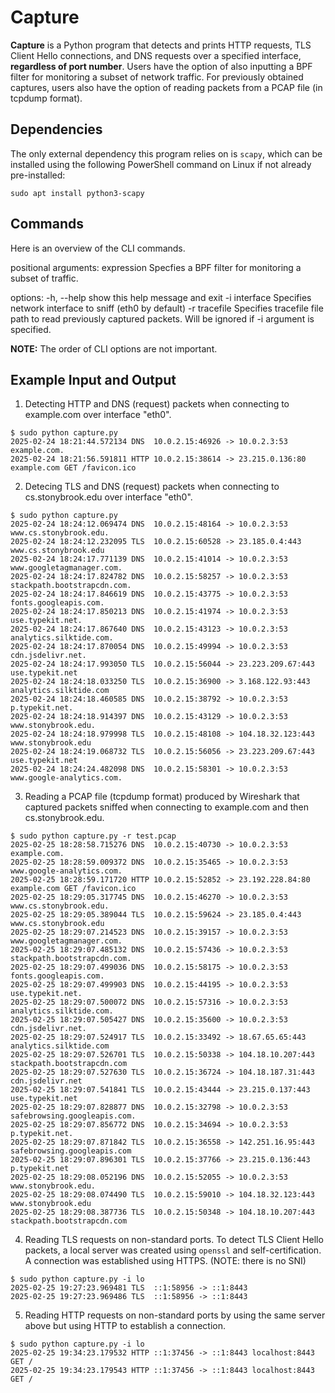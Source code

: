 # Capture

**Capture** is a Python program that detects and prints HTTP requests, TLS Client Hello connections, and DNS requests over a specified interface, **regardless of port number**. Users have the option of also inputting a BPF filter for monitoring a subset of network traffic. For previously obtained captures, users also have the option of reading packets from a PCAP file (in tcpdump format).

## Dependencies

The only external dependency this program relies on is `scapy`, which can be installed using the following PowerShell command on Linux if not already pre-installed:

```
sudo apt install python3-scapy
```
## Commands

Here is an overview of the CLI commands.

positional arguments:
  expression    Specfies a BPF filter for monitoring a subset of traffic.

options:
  -h, --help    show this help message and exit
  -i interface  Specifies network interface to sniff (eth0 by default)
  -r tracefile  Specifies tracefile file path to read previously captured packets. Will be ignored if -i argument is specified.
  
**NOTE:** The order of CLI options are not important.
  
## Example Input and Output

1. Detecting HTTP and DNS (request) packets when connecting to example.com over interface "eth0".
```
$ sudo python capture.py
2025-02-24 18:21:44.572134 DNS  10.0.2.15:46926 -> 10.0.2.3:53 example.com.
2025-02-24 18:21:56.591811 HTTP 10.0.2.15:38614 -> 23.215.0.136:80 example.com GET /favicon.ico
```
2. Detecing TLS and DNS (request) packets when connecting to cs.stonybrook.edu over interface "eth0".
```
$ sudo python capture.py
2025-02-24 18:24:12.069474 DNS  10.0.2.15:48164 -> 10.0.2.3:53 www.cs.stonybrook.edu.
2025-02-24 18:24:12.232095 TLS  10.0.2.15:60528 -> 23.185.0.4:443 www.cs.stonybrook.edu
2025-02-24 18:24:17.771139 DNS  10.0.2.15:41014 -> 10.0.2.3:53 www.googletagmanager.com.
2025-02-24 18:24:17.824782 DNS  10.0.2.15:58257 -> 10.0.2.3:53 stackpath.bootstrapcdn.com.
2025-02-24 18:24:17.846619 DNS  10.0.2.15:43775 -> 10.0.2.3:53 fonts.googleapis.com.
2025-02-24 18:24:17.850213 DNS  10.0.2.15:41974 -> 10.0.2.3:53 use.typekit.net.
2025-02-24 18:24:17.867640 DNS  10.0.2.15:43123 -> 10.0.2.3:53 analytics.silktide.com.
2025-02-24 18:24:17.870054 DNS  10.0.2.15:49994 -> 10.0.2.3:53 cdn.jsdelivr.net.
2025-02-24 18:24:17.993050 TLS  10.0.2.15:56044 -> 23.223.209.67:443 use.typekit.net
2025-02-24 18:24:18.033250 TLS  10.0.2.15:36900 -> 3.168.122.93:443 analytics.silktide.com
2025-02-24 18:24:18.460585 DNS  10.0.2.15:38792 -> 10.0.2.3:53 p.typekit.net.
2025-02-24 18:24:18.914397 DNS  10.0.2.15:43129 -> 10.0.2.3:53 www.stonybrook.edu.
2025-02-24 18:24:18.979998 TLS  10.0.2.15:48108 -> 104.18.32.123:443 www.stonybrook.edu
2025-02-24 18:24:19.068732 TLS  10.0.2.15:56056 -> 23.223.209.67:443 use.typekit.net
2025-02-24 18:24:24.482098 DNS  10.0.2.15:58301 -> 10.0.2.3:53 www.google-analytics.com.
```

3. Reading a PCAP file (tcpdump format) produced by Wireshark that captured packets sniffed when connecting to example.com and then cs.stonybrook.edu.
```
$ sudo python capture.py -r test.pcap
2025-02-25 18:28:58.715276 DNS  10.0.2.15:40730 -> 10.0.2.3:53 example.com.
2025-02-25 18:28:59.009372 DNS  10.0.2.15:35465 -> 10.0.2.3:53 www.google-analytics.com.
2025-02-25 18:28:59.171720 HTTP 10.0.2.15:52852 -> 23.192.228.84:80 example.com GET /favicon.ico
2025-02-25 18:29:05.317745 DNS  10.0.2.15:46270 -> 10.0.2.3:53 www.cs.stonybrook.edu.
2025-02-25 18:29:05.389044 TLS  10.0.2.15:59624 -> 23.185.0.4:443 www.cs.stonybrook.edu
2025-02-25 18:29:07.214523 DNS  10.0.2.15:39157 -> 10.0.2.3:53 www.googletagmanager.com.
2025-02-25 18:29:07.485132 DNS  10.0.2.15:57436 -> 10.0.2.3:53 stackpath.bootstrapcdn.com.
2025-02-25 18:29:07.499036 DNS  10.0.2.15:58175 -> 10.0.2.3:53 fonts.googleapis.com.
2025-02-25 18:29:07.499903 DNS  10.0.2.15:44195 -> 10.0.2.3:53 use.typekit.net.
2025-02-25 18:29:07.500072 DNS  10.0.2.15:57316 -> 10.0.2.3:53 analytics.silktide.com.
2025-02-25 18:29:07.505427 DNS  10.0.2.15:35600 -> 10.0.2.3:53 cdn.jsdelivr.net.
2025-02-25 18:29:07.524917 TLS  10.0.2.15:33492 -> 18.67.65.65:443 analytics.silktide.com
2025-02-25 18:29:07.526701 TLS  10.0.2.15:50338 -> 104.18.10.207:443 stackpath.bootstrapcdn.com
2025-02-25 18:29:07.527630 TLS  10.0.2.15:36724 -> 104.18.187.31:443 cdn.jsdelivr.net
2025-02-25 18:29:07.541841 TLS  10.0.2.15:43444 -> 23.215.0.137:443 use.typekit.net
2025-02-25 18:29:07.828877 DNS  10.0.2.15:32798 -> 10.0.2.3:53 safebrowsing.googleapis.com.
2025-02-25 18:29:07.856772 DNS  10.0.2.15:34694 -> 10.0.2.3:53 p.typekit.net.
2025-02-25 18:29:07.871842 TLS  10.0.2.15:36558 -> 142.251.16.95:443 safebrowsing.googleapis.com
2025-02-25 18:29:07.896301 TLS  10.0.2.15:37766 -> 23.215.0.136:443 p.typekit.net
2025-02-25 18:29:08.052196 DNS  10.0.2.15:52055 -> 10.0.2.3:53 www.stonybrook.edu.
2025-02-25 18:29:08.074490 TLS  10.0.2.15:59010 -> 104.18.32.123:443 www.stonybrook.edu
2025-02-25 18:29:08.387736 TLS  10.0.2.15:50348 -> 104.18.10.207:443 stackpath.bootstrapcdn.com
```

4. Reading TLS requests on non-standard ports. To detect TLS Client Hello packets, a local server was created using `openssl` and self-certification. A connection was established using HTTPS. (NOTE: there is no SNI)

```
$ sudo python capture.py -i lo
2025-02-25 19:27:23.969481 TLS  ::1:58956 -> ::1:8443
2025-02-25 19:27:23.969486 TLS  ::1:58956 -> ::1:8443
```

5. Reading HTTP requests on non-standard ports by using the same server above but using HTTP to establish a connection.

```
$ sudo python capture.py -i lo
2025-02-25 19:34:23.179532 HTTP ::1:37456 -> ::1:8443 localhost:8443 GET /
2025-02-25 19:34:23.179543 HTTP ::1:37456 -> ::1:8443 localhost:8443 GET /
```
